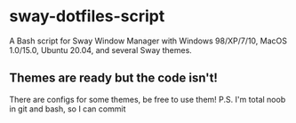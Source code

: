 # sway-dotfiles-script
A Bash script for Sway Window Manager with Windows 98/XP/7/10, MacOS 1.0/15.0, Ubuntu 20.04, and several Sway themes.
## Themes are ready but the code isn't!
There are configs for some themes, be free to use them!
P.S. I'm total noob in git and bash, so I can commit
